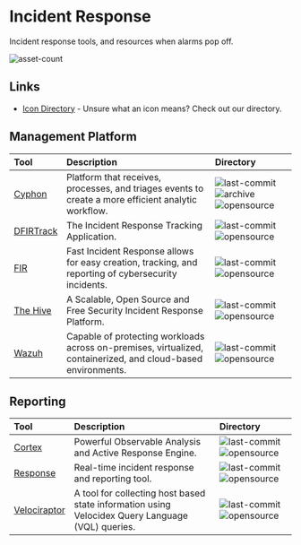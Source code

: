 # Incident Response

Incident response tools, and resources when alarms pop off.

![asset-count](https://img.shields.io/badge/Tools%20%26%20Resources%20Availalbe-8-947cb0?style=for-the-badge)

## Links <!-- {docsify-ignore} -->

- [Icon Directory](../ICONS.md) - Unsure what an icon means? Check out our directory.

## Management Platform

| Tool | Description | Directory |
| :--- | :--- | :--- |
| [Cyphon](https://github.com/cyphonmdr/cyphon) | Platform that receives, processes, and triages events to create a more efficient analytic workflow. |  ![last-commit](https://img.shields.io/github/last-commit/cyphonmdr/cyphon?color=947cb0&style=flat-square) ![archive](https://raw.githubusercontent.com/InfosecHouse/InfosecHouse/main/docs/icons/archive.png) ![opensource](https://raw.githubusercontent.com/InfosecHouse/InfosecHouse/main/docs/icons/opensource.png) |
| [DFIRTrack](https://github.com/dfirtrack/dfirtrack) | The Incident Response Tracking Application. |  ![last-commit](https://img.shields.io/github/last-commit/dfirtrack/dfirtrack?color=947cb0&style=flat-square) ![opensource](https://raw.githubusercontent.com/InfosecHouse/InfosecHouse/main/docs/icons/opensource.png) |
| [FIR](https://github.com/certsocietegenerale/FIR) | Fast Incident Response allows for easy creation, tracking, and reporting of cybersecurity incidents. |  ![last-commit](https://img.shields.io/github/last-commit/certsocietegenerale/FIR?color=947cb0&style=flat-square) ![opensource](https://raw.githubusercontent.com/InfosecHouse/InfosecHouse/main/docs/icons/opensource.png) |
| [The Hive](https://github.com/TheHive-Project/TheHive) | A Scalable, Open Source and Free Security Incident Response Platform. |  ![last-commit](https://img.shields.io/github/last-commit/TheHive-Project/TheHive?color=947cb0&style=flat-square) ![opensource](https://raw.githubusercontent.com/InfosecHouse/InfosecHouse/main/docs/icons/opensource.png) |
| [Wazuh](https://github.com/wazuh/wazuh) | Capable of protecting workloads across on-premises, virtualized, containerized, and cloud-based environments. |  ![last-commit](https://img.shields.io/github/last-commit/wazuh/wazuh?color=947cb0&style=flat-square) ![opensource](https://raw.githubusercontent.com/InfosecHouse/InfosecHouse/main/docs/icons/opensource.png) |

## Reporting

| Tool | Description | Directory |
| :--- | :--- | :--- |
| [Cortex](https://github.com/TheHive-Project/Cortex) | Powerful Observable Analysis and Active Response Engine. |  ![last-commit](https://img.shields.io/github/last-commit/TheHive-Project/Cortex?color=947cb0&style=flat-square) ![opensource](https://raw.githubusercontent.com/InfosecHouse/InfosecHouse/main/docs/icons/opensource.png) |
| [Response](https://github.com/monzo/response) | Real-time incident response and reporting tool. |  ![last-commit](https://img.shields.io/github/last-commit/monzo/response?color=947cb0&style=flat-square) ![opensource](https://raw.githubusercontent.com/InfosecHouse/InfosecHouse/main/docs/icons/opensource.png) |
| [Velociraptor](https://github.com/Velocidex/velociraptor) | A tool for collecting host based state information using Velocidex Query Language \(VQL\) queries. |  ![last-commit](https://img.shields.io/github/last-commit/Velocidex/velociraptor?color=947cb0&style=flat-square) ![opensource](https://raw.githubusercontent.com/InfosecHouse/InfosecHouse/main/docs/icons/opensource.png) |